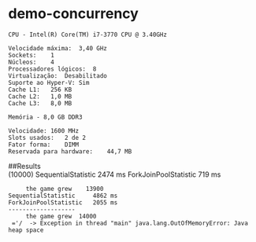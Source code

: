 # demo-concurrency

	CPU - Intel(R) Core(TM) i7-3770 CPU @ 3.40GHz

	Velocidade máxima:	3,40 GHz
	Sockets:	1
	Núcleos:	4
	Processadores lógicos:	8
	Virtualização:	Desabilitado
	Suporte ao Hyper-V:	Sim
	Cache L1:	256 KB
	Cache L2:	1,0 MB
	Cache L3:	8,0 MB
	
	Memória - 8,0 GB DDR3

	Velocidade:	1600 MHz
	Slots usados:	2 de 2
	Fator forma:	DIMM
	Reservada para hardware:	44,7 MB

##Results    
	(10000)
	SequentialStatistic		2474 ms
	ForkJoinPoolStatistic		719 ms
	
		 the game grew    13900
	SequentialStatistic		4862 ms
	ForkJoinPoolStatistic	2055 ms
	-------------------
		 the game grew	14000
	 ='/  -> Exception in thread "main" java.lang.OutOfMemoryError: Java heap space

